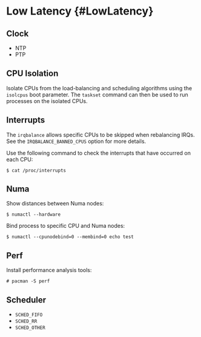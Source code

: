 Low Latency {#LowLatency}
===========

Clock
-----

* NTP
* PTP

CPU Isolation
-------------

Isolate CPUs from the load-balancing and scheduling algorithms using the `isolcpus` boot
parameter. The `taskset` command can then be used to run processes on the isolated CPUs.

Interrupts
----------

The `irqbalance` allows specific CPUs to be skipped when rebalancing IRQs. See the
`IRQBALANCE_BANNED_CPUS` option for more details.

Use the following command to check the interrupts that have occurred on each CPU:

    $ cat /proc/interrupts

Numa
----

Show distances between Numa nodes:

    $ numactl --hardware

Bind process to specific CPU and Numa nodes:

    $ numactl --cpunodebind=0 --membind=0 echo test

Perf
----

Install performance analysis tools:

    # pacman -S perf

Scheduler
---------

* `SCHED_FIFO`
* `SCHED_RR`
* `SCHED_OTHER`
